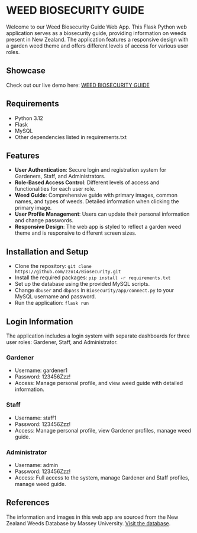 # WEED BIOSECURITY GUIDE

Welcome to our Weed Biosecurity Guide Web App. This Flask Python web application serves as a biosecurity guide, providing information on weeds present in New Zealand. The application features a responsive design with a garden weed theme and offers different levels of access for various user roles.

## Showcase
Check out our live demo here: [WEED BIOSECURITY GUIDE](https://patrickzou.pythonanywhere.com/)

## Requirements
 - Python 3.12
 - Flask
 - MySQL
 - Other dependencies listed in requirements.txt

## Features
 - **User Authentication**: Secure login and registration system for Gardeners, Staff, and Administrators.
 - **Role-Based Access Control**: Different levels of access and functionalities for each user role.
 - **Weed Guide**: Comprehensive guide with primary images, common names, and types of weeds. Detailed information when clicking the primary image.
 - **User Profile Management**: Users can update their personal information and change passwords.
 - **Responsive Design**: The web app is styled to reflect a garden weed theme and is responsive to different screen sizes.

## Installation and Setup
 - Clone the repository: `git clone https://github.com/zzo14/Biosecurity.git`
 - Install the required packages: `pip install -r requirements.txt`
 - Set up the database using the provided MySQL scripts.
 - Change `dbuser` and `dbpass` in `Biosecurity/app/connect.py` to your MySQL username and password.
 - Run the application: `flask run`

## Login Information
The application includes a login system with separate dashboards for three user roles: Gardener, Staff, and Administrator.

### Gardener
 - Username: gardener1
 - Password: 123456Zzz!
 - Access: Manage personal profile, and view weed guide with detailed information.

### Staff
 - Username: staff1
 - Password: 123456Zzz!
 - Access: Manage personal profile, view Gardener profiles, manage weed guide.

### Administrator
 - Username: admin
 - Password: 123456Zzz!
 - Access: Full access to the system, manage Gardener and Staff profiles, manage weed guide.

## References
The information and images in this web app are sourced from the New Zealand Weeds Database by Massey University. [Visit the database](https://www.massey.ac.nz/about/colleges-schools-and-institutes/college-of-sciences/our-research/themes-and-research-strengths/plant-science-research/new-zealand-weeds-database/).
